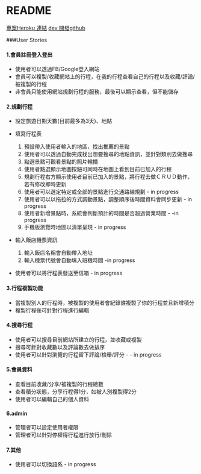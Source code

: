 # README

[專案Heroku 連結](https://travel-world-beta.herokuapp.com/)
[dev 開發github](https://github.com/BJ0815/Travel_world/tree/development)

###User Stories


#### 1.會員註冊登入登出

- 使用者可以透過FB/Google登入網站
- 會員可以複製/收藏網站上的行程，在我的行程查看自己的行程以及收藏/評論/被複製的行程
- 非會員只能使用網站規劃行程的服務，最後可以顯示查看，但不能儲存
 

 
#### 2.規劃行程

- 設定旅遊日期天數(目前最多為3天)、地點

- 填寫行程表
    1. 預設帶入使用者輸入的地區，找出推薦的景點
    2. 使用者可以透過自動完成找出想要搜尋的地點資訊，並針對類別去做搜尋
    3. 點選景點可觀看景點的照片輪播
    4. 使用者點選顯示地圖按鈕可同時在地圖上看到目前已加入的行程
    5. 規劃行程右方顯示使用者目前已加入的景點，將行程去做ＣＲＵＤ動作，若有修改即時更新
    6. 使用者可以選定特定或全部的景點進行交通路線規劃 - in progress
    7. 使用者可以以拖拉的方式調動景點，調整順序後時間資料會同步更新 - in progress
    8. 使用者新增景點時，系統會判斷預計的時間是否超過營業時間 - -in progress
    9. 手機版瀏覽時地圖以清單呈現 - in progress

 - 輸入飯店機票資訊
     1. 輸入飯店名稱會自動帶入地址
     2. 輸入機票代號會自動填入班機時間 -in progress
 - 使用者可以將行程表發送至信箱 - in progress

#### 3.行程複製功能

- 當複製別人的行程時，被複製的使用者會紀錄誰複製了你的行程並且新增積分
- 複製行程後可針對行程進行編輯

#### 4.搜尋行程

- 使用者可以搜尋目前網站所建立的行程，並收藏或複製
- 搜尋可針對收藏數以及評論數去做排序
- 使用者可以針對瀏覽的行程留下評論/檢舉/評分 - - in progress

#### 5.會員資料

- 查看目前收藏/分享/被複製的行程總數
- 查看積分狀態，分享行程得1分，如被人別複製得2分
- 使用者可以編輯自己的個人資料


#### 6.admin 
- 管理者可以設定使用者權限
- 管理者可以針對停權得行程進行放行/刪除

#### 7.其他
- 使用者可以切換語系 - in progress 
